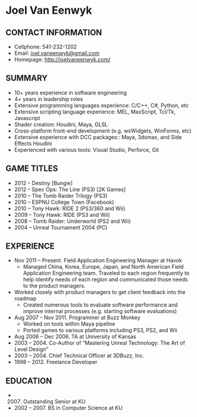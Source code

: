 # Joel Van Eenwyk

## CONTACT INFORMATION

* Cellphone: 541-232-1202
* Email: joel.vaneenwyk@gmail.com
* Homepage: http://joelvaneenwyk.com/

## SUMMARY

* 10+ years experience in software engineering
* 4+ years in leadership roles
* Extensive programming languages experience: C/C++, C#, Python, etc
* Extensive scripting language experience:  MEL, MaxScript, Tcl/Tk, Javascript
* Shader creation: Houdini, Maya, GLSL
* Cross-platform front-end development (e.g. wxWidgets, WinForms, etc)
* Extensive experience with DCC packages:: Maya, 3dsmax, and Side Effects Houdini
* Experienced with various tools: Visual Studio, Perforce, Git

## GAME TITLES

* 2012 – Destiny [Bungie]
* 2012 – Spec Ops: The Line (PS3) [2K Games]
* 2010 – The Tomb Raider Trilogy (PS3)
* 2010 – ESPNU College Town (Facebook)
* 2010 – Tony Hawk: RIDE 2 (PS3/360 and Wii)
* 2009 – Tony Hawk: RIDE (PS3 and Wii)
* 2008 – Tomb Raider: Underworld (PS2 and Wii)
* 2004 – Unreal Tournament 2004 (PC)

## EXPERIENCE

* Nov 2011 – Present. Field Application Engineering Manager at Havok
  * Managed China, Korea, Europe, Japan, and North American Field Application Engineering team. Traveled to each region frequently to help identify needs of each region and communicated those needs to the product managers.
* Worked closely with product managers to get client feedback into the roadmap
  * Created numerous tools to evaluate software performance and improve internal processes (e.g. starting software evaluations)
* Aug 2007 – Nov 2011.  Programmer at Buzz Monkey
  * Worked on tools within Maya pipeline
  * Ported games to various platforms including PS3, PS2, and Wii
* Aug 2006 – Dec 2006.  TA at University of Kansas
* 2003 – 2004.  Co-Author of “Mastering Unreal Technology: The Art of Level Design”
* 2003 – 2004.  Chief Technical Officer at 3DBuzz, Inc.
* 1998 – 2012.  Freelance Developer

## EDUCATION

* 2007.  Outstanding Senior at KU
* 2002 – 2007.  BS in Computer Science at KU
